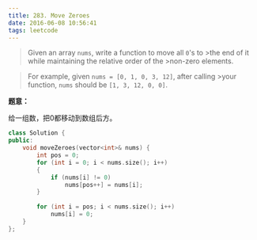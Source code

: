```yaml
---
title: 283. Move Zeroes
date: 2016-06-08 10:56:41
tags: leetcode
---
```


>Given an array `nums`, write a function to move all `0`'s to >the end of it while maintaining the relative order of the >non-zero elements.

>For example, given `nums = [0, 1, 0, 3, 12]`, after calling >your function, `nums` should be `[1, 3, 12, 0, 0]`.

**题意：**

给一组数，把0都移动到数组后方。

```c++
class Solution {
public:
    void moveZeroes(vector<int>& nums) {
        int pos = 0;
        for (int i = 0; i < nums.size(); i++)
        {
            if (nums[i] != 0)
                nums[pos++] = nums[i];
        }
        
        for (int i = pos; i < nums.size(); i++)
            nums[i] = 0;
    }
};
```
